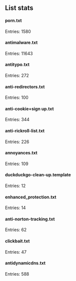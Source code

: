 ## List stats
#### porn.txt
Entries: 1580 <br> 
#### antimalware.txt
Entries: 11643 <br> 
#### antitypo.txt
Entries: 272 <br> 
#### anti-redirectors.txt
Entries: 100 <br> 
#### anti-cookie+sign up.txt
Entries: 344 <br> 
#### anti-rickroll-list.txt
Entries: 226 <br> 
#### annoyances.txt
Entries: 109 <br> 
#### duckduckgo-clean-up.template
Entries: 12 <br> 
#### enhanced_protection.txt
Entries: 14 <br> 
#### anti-norton-tracking.txt
Entries: 62 <br> 
#### clickbait.txt
Entries: 47 <br> 
#### antidynamicdns.txt
Entries: 588 <br> 
